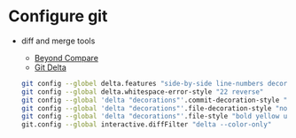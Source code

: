 # Configure git

- diff and merge tools

  - [Beyond Compare](https://www.scootersoftware.com/)
  - [Git Delta](https://github.com/dandavison/delta)

  ```bash
  git config --globel delta.features "side-by-side line-numbers decorations"
  git config --global delta.whitespace-error-style "22 reverse"
  git config --global 'delta "decorations"'.commit-decoration-style "bold yellow box ul"
  git config --global 'delta "decorations"'.file-decoration-style "none"
  git config --global 'delta "decorations"'.file-style "bold yellow ul"
  git.config --global interactive.diffFilter "delta --color-only"
  ```
